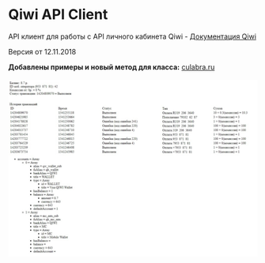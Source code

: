 # Qiwi API Client
API клиент для работы с API личного кабинета Qiwi - [Документация Qiwi](https://developer.qiwi.com/qiwiwallet/qiwicom_ru.html)<br>

Версия от 12.11.2018<br>

<b>Добавлены примеры и новый метод для класса:</b> [culabra.ru](https://culabra.ru/qiwi-api-class-php-klass-dlya-raboty-s-api-qiwi)<br><br>
![Screenshot](https://github.com/Set89/Qiwi-API-Client-PHP/raw/master/1.jpg?raw=true) 
